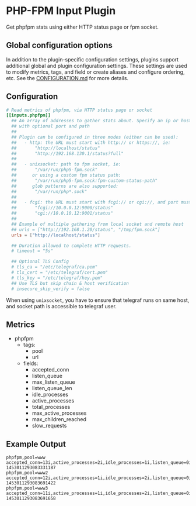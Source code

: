 # PHP-FPM Input Plugin

Get phpfpm stats using either HTTP status page or fpm socket.

## Global configuration options <!-- @/docs/includes/plugin_config.md -->

In addition to the plugin-specific configuration settings, plugins support
additional global and plugin configuration settings. These settings are used to
modify metrics, tags, and field or create aliases and configure ordering, etc.
See the [CONFIGURATION.md][CONFIGURATION.md] for more details.

[CONFIGURATION.md]: ../../../docs/CONFIGURATION.md#plugins

## Configuration

```toml @sample.conf
# Read metrics of phpfpm, via HTTP status page or socket
[[inputs.phpfpm]]
  ## An array of addresses to gather stats about. Specify an ip or hostname
  ## with optional port and path
  ##
  ## Plugin can be configured in three modes (either can be used):
  ##   - http: the URL must start with http:// or https://, ie:
  ##       "http://localhost/status"
  ##       "http://192.168.130.1/status?full"
  ##
  ##   - unixsocket: path to fpm socket, ie:
  ##       "/var/run/php5-fpm.sock"
  ##      or using a custom fpm status path:
  ##       "/var/run/php5-fpm.sock:fpm-custom-status-path"
  ##      glob patterns are also supported:
  ##       "/var/run/php*.sock"
  ##
  ##   - fcgi: the URL must start with fcgi:// or cgi://, and port must be present, ie:
  ##       "fcgi://10.0.0.12:9000/status"
  ##       "cgi://10.0.10.12:9001/status"
  ##
  ## Example of multiple gathering from local socket and remote host
  ## urls = ["http://192.168.1.20/status", "/tmp/fpm.sock"]
  urls = ["http://localhost/status"]

  ## Duration allowed to complete HTTP requests.
  # timeout = "5s"

  ## Optional TLS Config
  # tls_ca = "/etc/telegraf/ca.pem"
  # tls_cert = "/etc/telegraf/cert.pem"
  # tls_key = "/etc/telegraf/key.pem"
  ## Use TLS but skip chain & host verification
  # insecure_skip_verify = false
```

When using `unixsocket`, you have to ensure that telegraf runs on same
host, and socket path is accessible to telegraf user.

## Metrics

- phpfpm
  - tags:
    - pool
    - url
  - fields:
    - accepted_conn
    - listen_queue
    - max_listen_queue
    - listen_queue_len
    - idle_processes
    - active_processes
    - total_processes
    - max_active_processes
    - max_children_reached
    - slow_requests

## Example Output

```shell
phpfpm,pool=www accepted_conn=13i,active_processes=2i,idle_processes=1i,listen_queue=0i,listen_queue_len=0i,max_active_processes=2i,max_children_reached=0i,max_listen_queue=0i,slow_requests=0i,total_processes=3i 1453011293083331187
phpfpm,pool=www2 accepted_conn=12i,active_processes=1i,idle_processes=2i,listen_queue=0i,listen_queue_len=0i,max_active_processes=2i,max_children_reached=0i,max_listen_queue=0i,slow_requests=0i,total_processes=3i 1453011293083691422
phpfpm,pool=www3 accepted_conn=11i,active_processes=1i,idle_processes=2i,listen_queue=0i,listen_queue_len=0i,max_active_processes=2i,max_children_reached=0i,max_listen_queue=0i,slow_requests=0i,total_processes=3i 1453011293083691658
```
